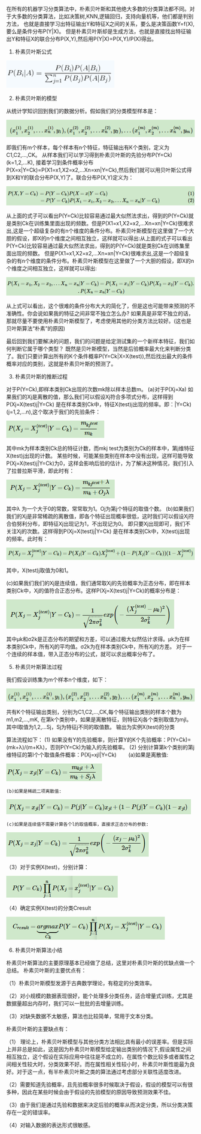 在所有的机器学习分类算法中，朴素贝叶斯和其他绝大多数的分类算法都不同。对于大多数的分类算法，比如决策树,KNN,逻辑回归，支持向量机等，他们都是判别方法，
也就是直接学习出特征输出Y和特征X之间的关系，要么是决策函数Y=f(X),要么是条件分布P(Y|X)。
但是朴素贝叶斯却是生成方法，也就是直接找出特征输出Y和特征X的联合分布P(X,Y),然后用P(Y|X)=P(X,Y)/P(X)得出。

1. 朴素贝叶斯公式

![1](https://github.com/wonderfultina/Machine-Learning-Algorithm/blob/master/%E6%9C%B4%E7%B4%A0%E8%B4%9D%E5%8F%B6%E6%96%AF%E7%AE%97%E6%B3%95/images/1.png)

2. 朴素贝叶斯的模型

从统计学知识回到我们的数据分析。假如我们的分类模型样本是：

![2](https://github.com/wonderfultina/Machine-Learning-Algorithm/blob/master/%E6%9C%B4%E7%B4%A0%E8%B4%9D%E5%8F%B6%E6%96%AF%E7%AE%97%E6%B3%95/images/2.png)

即我们有m个样本，每个样本有n个特征，特征输出有K个类别，定义为C1,C2,...,CK。
从样本我们可以学习得到朴素贝叶斯的先验分布P(Y=Ck)(k=1,2,...K),
接着学习到条件概率分布P(X=x|Y=Ck)=P(X1=x1,X2=x2,...Xn=xn|Y=Ck),然后我们就可以用贝叶斯公式得到X和Y的联合分布P(X,Y)了。联合分布P(X,Y)定义为：

![3](https://github.com/wonderfultina/Machine-Learning-Algorithm/blob/master/%E6%9C%B4%E7%B4%A0%E8%B4%9D%E5%8F%B6%E6%96%AF%E7%AE%97%E6%B3%95/images/3.png)

从上面的式子可以看出P(Y=Ck)比较容易通过最大似然法求出，得到的P(Y=Ck)就是类别Ck在训练集里面出现的频数。但是P(X1=x1,X2=x2,...Xn=xn|Y=Ck)很难求出,这是一个超级复杂的有n个维度的条件分布。朴素贝叶斯模型在这里做了一个大胆的假设，即X的n个维度之间相互独立，这样就可以得出:从上面的式子可以看出P(Y=Ck)比较容易通过最大似然法求出，得到的P(Y=Ck)就是类别Ck在训练集里面出现的频数。
但是P(X1=x1,X2=x2,...Xn=xn|Y=Ck)很难求出,这是一个超级复杂的有n个维度的条件分布。朴素贝叶斯模型在这里做了一个大胆的假设，即X的n个维度之间相互独立，这样就可以得出:

![4](https://github.com/wonderfultina/Machine-Learning-Algorithm/blob/master/%E6%9C%B4%E7%B4%A0%E8%B4%9D%E5%8F%B6%E6%96%AF%E7%AE%97%E6%B3%95/images/4.png)

从上式可以看出，这个很难的条件分布大大的简化了，但是这也可能带来预测的不准确性。你会说如果我的特征之间非常不独立怎么办?
如果真是非常不独立的话，那就尽量不要使用朴素贝叶斯模型了，考虑使用其他的分类方法比较好。(这也是贝叶斯算法“朴素”的原因)

最后回到我们要解决的问题，我们的问题是给定测试集的一个新样本特征，我们如何判断它属于哪个类型？
既然是贝叶斯模型，当然是后验概率最大化来判断分类了。我们只要计算出所有的K个条件概率P(Y=Ck|X=X(test)),然后找出最大的条件概率对应的类别，这就是朴素贝叶斯的预测了。

3. 朴素贝叶斯的推断过程

对于P(Y=Ck),即样本类别Ck出现的次数mk除以样本总数m。
(a)对于P(Xj=Xa) 如果我们的Xj是离散的值，那么我们可以假设Xj符合多项式分布，这样得到P(Xj=X(test)j|Y=Ck) 是在样本类别Ck中，特征X(test)j出现的频率。即：|Y=Ck)(j=1,2,...n),这个取决于我们的先验条件：

![5](https://github.com/wonderfultina/Machine-Learning-Algorithm/blob/master/%E6%9C%B4%E7%B4%A0%E8%B4%9D%E5%8F%B6%E6%96%AF%E7%AE%97%E6%B3%95/images/5.png)

其中mk为样本类别Ck总的特征计数，而mkj test为类别为Ck的样本中，第j维特征X(test)j出现的计数。
某些时候，可能某些类别在样本中没有出现，这样可能导致P(Xj=X(test)j|Y=Ck)为0，这样会影响后验的估计，为了解决这种情况，我们引入了拉普拉斯平滑，即此时有：

![5](https://github.com/wonderfultina/Machine-Learning-Algorithm/blob/master/%E6%9C%B4%E7%B4%A0%E8%B4%9D%E5%8F%B6%E6%96%AF%E7%AE%97%E6%B3%95/images/6.png)

其中λ 为一个大于0的常数，常常取为1。Oj为第j个特征的取值个数。
(b)如果我们我们的Xj是非常稀疏的离散值，即各个特征出现概率很低，这时我们可以假设Xj符合伯努利分布，即特征Xj出现记为1，不出现记为0。
即只要Xj出现即可，我们不关注Xj的次数。这样得到P(Xj=X(test)j|Y=Ck) 是在样本类别Ck中，X(test)j出现的频率。此时有：

![6](https://github.com/wonderfultina/Machine-Learning-Algorithm/blob/master/%E6%9C%B4%E7%B4%A0%E8%B4%9D%E5%8F%B6%E6%96%AF%E7%AE%97%E6%B3%95/images/7.png)

其中，X(test)j取值为0和1。

(c)如果我们我们的Xj是连续值，我们通常取Xj的先验概率为正态分布，即在样本类别Ck中，Xj的值符合正态分布。这样P(Xj=X(test)j|Y=Ck)的概率分布是：

![6](https://github.com/wonderfultina/Machine-Learning-Algorithm/blob/master/%E6%9C%B4%E7%B4%A0%E8%B4%9D%E5%8F%B6%E6%96%AF%E7%AE%97%E6%B3%95/images/8.png)

其中μk和σ2k是正态分布的期望和方差，可以通过极大似然估计求得。μk为在样本类别Ck中，所有Xj的平均值。σ2k为在样本类别Ck中，所有Xj的方差。
对于一个连续的样本值，带入正态分布的公式，就可以求出概率分布了。


5.  朴素贝叶斯算法过程

我们假设训练集为m个样本n个维度，如下：

![6](https://github.com/wonderfultina/Machine-Learning-Algorithm/blob/master/%E6%9C%B4%E7%B4%A0%E8%B4%9D%E5%8F%B6%E6%96%AF%E7%AE%97%E6%B3%95/images/9.png)

共有K个特征输出类别，分别为C1,C2,...,CK,每个特征输出类别的样本个数为m1,m2,...,mK,
在第k个类别中，如果是离散特征，则特征Xj各个类别取值为mjl。其中l取值为1,2,...Sj，Sj为特征j不同的取值数。
输出为实例X(test)的分类

算法流程如下：
(1) 如果没有Y的先验概率，则计算Y的K个先验概率：P(Y=Ck)=(mk+λ)/(m+Kλ)，否则P(Y=Ck)为输入的先验概率。
(2) 分别计算第k个类别的第j维特征的第l个个取值条件概率：P(Xj=xjl|Y=Ck)
　　(a)如果是离散值:
  
![6](https://github.com/wonderfultina/Machine-Learning-Algorithm/blob/master/%E6%9C%B4%E7%B4%A0%E8%B4%9D%E5%8F%B6%E6%96%AF%E7%AE%97%E6%B3%95/images/10.png)
    
    (b)如果是稀疏二项离散值:
    
![6](https://github.com/wonderfultina/Machine-Learning-Algorithm/blob/master/%E6%9C%B4%E7%B4%A0%E8%B4%9D%E5%8F%B6%E6%96%AF%E7%AE%97%E6%B3%95/images/11.png)
    
    (c)如果是连续值不需要计算各个l的取值概率，直接求正态分布的参数:
    
    
![6](https://github.com/wonderfultina/Machine-Learning-Algorithm/blob/master/%E6%9C%B4%E7%B4%A0%E8%B4%9D%E5%8F%B6%E6%96%AF%E7%AE%97%E6%B3%95/images/12.png)
    
（3）对于实例X(test)，分别计算：

![6](https://github.com/wonderfultina/Machine-Learning-Algorithm/blob/master/%E6%9C%B4%E7%B4%A0%E8%B4%9D%E5%8F%B6%E6%96%AF%E7%AE%97%E6%B3%95/images/13.png)
    
（4）确定实例X(test)的分类Cresult

![6](https://github.com/wonderfultina/Machine-Learning-Algorithm/blob/master/%E6%9C%B4%E7%B4%A0%E8%B4%9D%E5%8F%B6%E6%96%AF%E7%AE%97%E6%B3%95/images/14.png)





    






6.  朴素贝叶斯算法小结

朴素贝叶斯算法的主要原理基本已经做了总结，这里对朴素贝叶斯的优缺点做一个总结。
朴素贝叶斯的主要优点有：

（1）朴素贝叶斯模型发源于古典数学理论，有稳定的分类效率。

（2）对小规模的数据表现很好，能个处理多分类任务，适合增量式训练，尤其是数据量超出内存时，我们可以一批批的去增量训练。

（3）对缺失数据不太敏感，算法也比较简单，常用于文本分类。

朴素贝叶斯的主要缺点有：　

（1） 理论上，朴素贝叶斯模型与其他分类方法相比具有最小的误差率。但是实际上并非总是如此，这是因为朴素贝叶斯模型给定输出类别的情况下,假设属性之间相互独立，这个假设在实际应用中往往是不成立的，在属性个数比较多或者属性之间相关性较大时，分类效果不好。而在属性相关性较小时，朴素贝叶斯性能最为良好。对于这一点，有半朴素贝叶斯之类的算法通过考虑部分关联性适度改进。

（2）需要知道先验概率，且先验概率很多时候取决于假设，假设的模型可以有很多种，因此在某些时候会由于假设的先验模型的原因导致预测效果不佳。

（3）由于我们是通过先验和数据来决定后验的概率从而决定分类，所以分类决策存在一定的错误率。

（4）对输入数据的表达形式很敏感。
 

 
